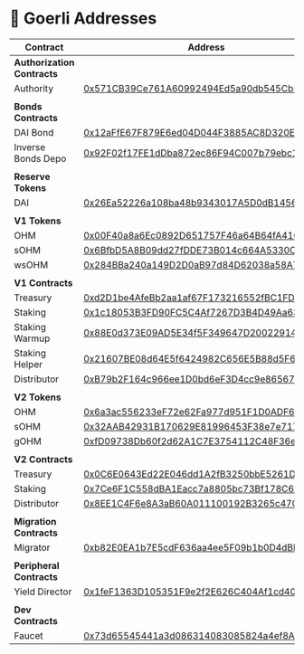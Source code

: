 # 📜 Goerli Addresses

| Contract                    | Address                                                                                                                      |
| --------------------------- | ---------------------------------------------------------------------------------------------------------------------------- |
| **Authorization Contracts** |                                                                                                                              |
| Authority                   | [0x571CB39Ce761A60992494Ed5a90db545Cb5739aB](https://goerli.etherscan.io/address/0x571CB39Ce761A60992494Ed5a90db545Cb5739aB) |
|                             |                                                                                                                              |
| **Bonds Contracts**         |                                                                                                                              |
| DAI Bond                    | [0x12aFfE67F879E6ed04D044F3885AC8D320EcC604](https://goerli.etherscan.io/address/0x12aFfE67F879E6ed04D044F3885AC8D320EcC604) |
| Inverse Bonds Depo          | [0x92F02f17FE1dDba872ec86F94C007b79ebc12737](https://goerli.etherscan.io/address/0x92F02f17FE1dDba872ec86F94C007b79ebc12737) |
|                             |                                                                                                                              |
| **Reserve Tokens**          |                                                                                                                              |
| DAI                         | [0x26Ea52226a108ba48b9343017A5D0dB1456D4474](https://goerli.etherscan.io/address/0x26Ea52226a108ba48b9343017A5D0dB1456D4474) |
|                             |                                                                                                                              |
| **V1 Tokens**               |                                                                                                                              |
| OHM                         | [0x00F40a8a6Ec0892D651757F46a64B64fA41601d2](https://goerli.etherscan.io/address/0x00F40a8a6Ec0892D651757F46a64B64fA41601d2) |
| sOHM                        | [0x6BfbD5A8B09dd27fDDE73B014c664A5330C23Bfa](https://goerli.etherscan.io/address/0x6BfbD5A8B09dd27fDDE73B014c664A5330C23Bfa) |
| wsOHM                       | [0x284BBa240a149D2D0aB97d84D62038a58A7Fe7C1](https://goerli.etherscan.io/address/0x284BBa240a149D2D0aB97d84D62038a58A7Fe7C1) |
|                             |                                                                                                                              |
| **V1 Contracts**            |                                                                                                                              |
| Treasury                    | [0xd2D1be4AfeBb2aa1af67F173216552fBC1FD3D13](https://goerli.etherscan.io/address/0xd2D1be4AfeBb2aa1af67F173216552fBC1FD3D13) |
| Staking                     | [0x1c18053B3FD90FC5C4Af7267D3B4D49Aa63396C1](https://goerli.etherscan.io/address/0x1c18053B3FD90FC5C4Af7267D3B4D49Aa63396C1) |
| Staking Warmup              | [0x88E0d373E09AD5E34f5F349647D20022914EcE9B](https://goerli.etherscan.io/address/0x88E0d373E09AD5E34f5F349647D20022914EcE9B) |
| Staking Helper              | [0x21607BE08d64E5f6424982C656E5B88d5F6b83d8](https://goerli.etherscan.io/address/0x21607BE08d64E5f6424982C656E5B88d5F6b83d8) |
| Distributor                 | [0xB79b2F164c966ee1D0bd6eF3D4cc9e86567C8E07](https://goerli.etherscan.io/address/0xB79b2F164c966ee1D0bd6eF3D4cc9e86567C8E07) |
|                             |                                                                                                                              |
| **V2 Tokens**               |                                                                                                                              |
| OHM                         | [0x6a3ac556233eF72e62Fa977d951F1D0ADF69d0D0](https://goerli.etherscan.io/address/0x6a3ac556233eF72e62Fa977d951F1D0ADF69d0D0) |
| sOHM                        | [0x32AAB42931B170629E81996453F38e7e717CF475](https://goerli.etherscan.io/address/0x32AAB42931B170629E81996453F38e7e717CF475) |
| gOHM                        | [0xfD09738Db60f2d62A1C7E3754112C48F36eb788a](https://goerli.etherscan.io/address/0xfD09738Db60f2d62A1C7E3754112C48F36eb788a) |
|                             |                                                                                                                              |
| **V2 Contracts**            |                                                                                                                              |
| Treasury                    | [0x0C6E0643Ed22E046dd1A2fB3250bbE5261D0DDD7](https://goerli.etherscan.io/address/0x0C6E0643Ed22E046dd1A2fB3250bbE5261D0DDD7) |
| Staking                     | [0x7Ce6F1C558dBA1Eacc7a8805bc73Bf178C613d1E](https://goerli.etherscan.io/address/0x7Ce6F1C558dBA1Eacc7a8805bc73Bf178C613d1E) |
| Distributor                 | [0x8EE1C4F6e8A3aB60A011100192B3265c47C6b01b](https://goerli.etherscan.io/address/0x8EE1C4F6e8A3aB60A011100192B3265c47C6b01b) |
|                             |                                                                                                                              |
| **Migration Contracts**     |                                                                                                                              |
| Migrator                    | [0xb82E0EA1b7E5cdF636aa4ee5F09b1b0D4dBDBa14](https://goerli.etherscan.io/address/0xb82E0EA1b7E5cdF636aa4ee5F09b1b0D4dBDBa14) |
|                             |                                                                                                                              |
| **Peripheral Contracts**    |                                                                                                                              |
| Yield Director              | [0x1feF1363D105351F9e2f2E626C404Af1cd40f471](https://goerli.etherscan.io/address/0x1feF1363D105351F9e2f2E626C404Af1cd40f471) |
|                             |                                                                                                                              |
| **Dev Contracts**           |                                                                                                                              |
| Faucet                      | [0x73d65545441a3d086314083085824a4ef8AD215a](https://goerli.etherscan.io/address/0x73d65545441a3d086314083085824a4ef8AD215a) |
